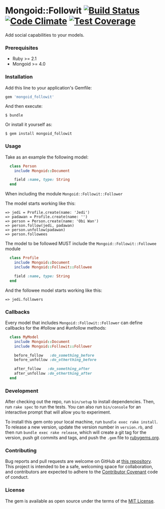 # Mongoid::Followit [![Build Status](https://travis-ci.org/lucasmedeirosleite/mongoid-followit.svg)](https://travis-ci.org/lucasmedeirosleite/mongoid-followit) [![Code Climate](https://codeclimate.com/github/lucasmedeirosleite/mongoid-followit/badges/gpa.svg)](https://codeclimate.com/github/lucasmedeirosleite/mongoid-followit) [![Test Coverage](https://codeclimate.com/github/lucasmedeirosleite/mongoid-followit/badges/coverage.svg)](https://codeclimate.com/github/lucasmedeirosleite/mongoid-followit/coverage)

Add social capabilities to your models.

### Prerequisites

 * Ruby >= 2.1
 * Mongoid >= 4.0

### Installation

Add this line to your application's Gemfile:

```ruby
gem 'mongoid_followit'
```

And then execute:

    $ bundle

Or install it yourself as:

    $ gem install mongoid_followit

### Usage

Take as an example the following model:

```ruby
  class Person
    include Mongoid::Document

    field :name, type: String
  end
```
When including the module ``` Mongoid::Followit::Follower ```

The model starts working like this:

```
=> jedi = Profile.create(name: 'Jedi')
=> padawan = Profile.create(name: '')
=> person = Person.create(name: 'Obi Wan')
=> person.follow(jedi, padawan)
=> person.unfollow(padawan)
=> person.followees
```

The model to be followed MUST include the ```Mongoid::Followit::Followee``` module

```ruby
  class Profile
    include Mongoid::Document
    include Mongoid::Followit::Followee

    field :name, type: String
  end
```

And the followee model starts working like this:

```
=> jedi.followers
```

### Callbacks

Every model that includes ```Mongoid::Followit::Follower``` can define callbacks for the #follow and #unfollow methods:

```ruby
  class MyModel
    include Mongoid::Document
    include Mongoid::Followit::Follower

    before_follow   :do_something_before
    before_unfollow :do_otherthing_before

    after_follow   :do_something_after
    after_unfollow :do_otherthing_after
  end
```

### Development

After checking out the repo, run `bin/setup` to install dependencies. Then, run `rake spec` to run the tests. You can also run `bin/console` for an interactive prompt that will allow you to experiment.

To install this gem onto your local machine, run `bundle exec rake install`. To release a new version, update the version number in `version.rb`, and then run `bundle exec rake release`, which will create a git tag for the version, push git commits and tags, and push the `.gem` file to [rubygems.org](https://rubygems.org).

### Contributing

Bug reports and pull requests are welcome on GitHub at [this repository](https://github.com/lucasmedeirosleite/mongoid_followit). This project is intended to be a safe, welcoming space for collaboration, and contributors are expected to adhere to the [Contributor Covenant](http://contributor-covenant.org) code of conduct.

### License

The gem is available as open source under the terms of the [MIT License](http://opensource.org/licenses/MIT).
